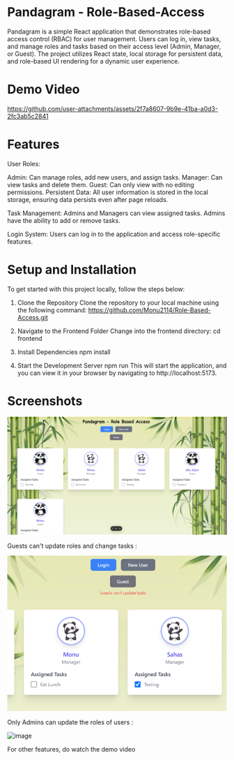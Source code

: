 # Pandagram - Role-Based-Access

Pandagram is a simple React application that demonstrates role-based access control (RBAC) for user management. Users can log in, view tasks, and manage roles and tasks based on their access level (Admin, Manager, or Guest). The project utilizes React state, local storage for persistent data, and role-based UI rendering for a dynamic user experience.

# Demo Video
https://github.com/user-attachments/assets/2f7a8607-9b9e-41ba-a0d3-2fc3ab5c2841

# Features

User Roles:

Admin: Can manage roles, add new users, and assign tasks.
Manager: Can view tasks and delete them.
Guest: Can only view with no editing permissions.
Persistent Data: All user information is stored in the local storage, ensuring data persists even after page reloads.

Task Management: Admins and Managers can view assigned tasks. Admins have the ability to add or remove tasks.

Login System: Users can log in to the application and access role-specific features.

# Setup and Installation

To get started with this project locally, follow the steps below:

1. Clone the Repository
Clone the repository to your local machine using the following command:
https://github.com/Monu2114/Role-Based-Access.git

2. Navigate to the Frontend Folder
Change into the frontend directory: cd frontend

3. Install Dependencies
   npm install

4. Start the Development Server
   npm run
This will start the application, and you can view it in your browser by navigating to http://localhost:5173.

# Screenshots

![alt text](image-2.png)

Guests can't update roles and change tasks :

![alt text](image-1.png)

Only Admins can update the roles of users :

![image](https://github.com/user-attachments/assets/532d3b9c-e644-4797-b4c9-cee52fe93986)

For other features, do watch the demo video




